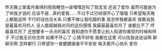 昨天晚上笨蛋月难得的陪我睡觉💤诶嘿嘿还叫了我宝宝 还说了爱你 虽然可能是为了哄我才说的 应该不是…真的爱我……不过不过已经很开心了嘻嘻 只希望每天晚上都能这样 不行的话也没关系 只要不做让我吃醋的事 我怎样我都喜欢 我敢说我是最喜欢月的人 没人能超越我对月的这份感情 我最最最喜欢月了 谁都比不了 哼 最喜欢月了 还想要多一点点的喜欢 我知道你不愿意让别人知道你难受的时候和样子 不过我无论你怎样 如果不开心了 心情不好啦 我都在这里 可以找我说说话啊 聊聊天啊 怎样都行 只希望你一直健健康康平平安安 每天都开心快乐 爱你